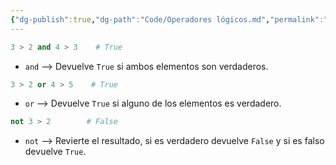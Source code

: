 ```yaml
---
{"dg-publish":true,"dg-path":"Code/Operadores lógicos.md","permalink":"/code/operadores-logicos/","created":"2024-06-10T19:08","updated":"2024-07-16T22:38"}
---
```


```py
3 > 2 and 4 > 3    # True
```
- `and` --> Devuelve `True` si ambos elementos son verdaderos.

```py
3 > 2 or 4 > 5    # True
```
- `or` --> Devuelve `True` si alguno de los elementos es verdadero.

```py
not 3 > 2        # False
```
- `not` --> Revierte el resultado, si es verdadero devuelve `False` y si es falso devuelve `True`.